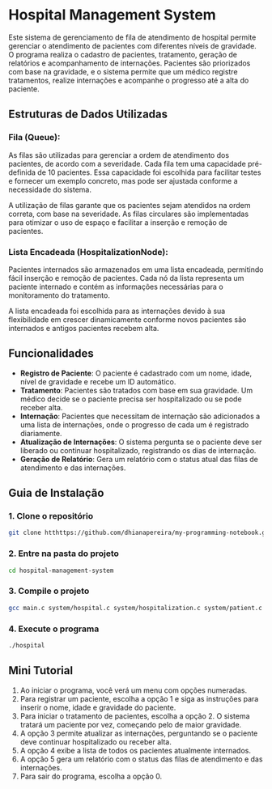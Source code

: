 # Hospital Management System

Este sistema de gerenciamento de fila de atendimento de hospital permite gerenciar o atendimento de pacientes com diferentes níveis de gravidade. O programa realiza o cadastro de pacientes, tratamento, geração de relatórios e acompanhamento de internações. Pacientes são priorizados com base na gravidade, e o sistema permite que um médico registre tratamentos, realize internações e acompanhe o progresso até a alta do paciente.

## Estruturas de Dados Utilizadas

### Fila (Queue):
As filas são utilizadas para gerenciar a ordem de atendimento dos pacientes, de acordo com a severidade. Cada fila tem uma capacidade pré-definida de 10 pacientes. Essa capacidade foi escolhida para facilitar testes e fornecer um exemplo concreto, mas pode ser ajustada conforme a necessidade do sistema.

A utilização de filas garante que os pacientes sejam atendidos na ordem correta, com base na severidade. As filas circulares são implementadas para otimizar o uso de espaço e facilitar a inserção e remoção de pacientes.

### Lista Encadeada (HospitalizationNode):
Pacientes internados são armazenados em uma lista encadeada, permitindo fácil inserção e remoção de pacientes. Cada nó da lista representa um paciente internado e contém as informações necessárias para o monitoramento do tratamento.

A lista encadeada foi escolhida para as internações devido à sua flexibilidade em crescer dinamicamente conforme novos pacientes são internados e antigos pacientes recebem alta.

## Funcionalidades

- **Registro de Paciente**: O paciente é cadastrado com um nome, idade, nível de gravidade e recebe um ID automático.
- **Tratamento**: Pacientes são tratados com base em sua gravidade. Um médico decide se o paciente precisa ser hospitalizado ou se pode receber alta.
- **Internação**: Pacientes que necessitam de internação são adicionados a uma lista de internações, onde o progresso de cada um é registrado diariamente.
- **Atualização de Internações**: O sistema pergunta se o paciente deve ser liberado ou continuar hospitalizado, registrando os dias de internação.
- **Geração de Relatório**: Gera um relatório com o status atual das filas de atendimento e das internações.
  
## Guia de Instalação

### 1. Clone o repositório

```bash
git clone htthttps://github.com/dhianapereira/my-programming-notebook.git
```

### 2. Entre na pasta do projeto

```bash
cd hospital-management-system
```

### 3. Compile o projeto

```bash
gcc main.c system/hospital.c system/hospitalization.c system/patient.c system/queue.c -o hospital
```

### 4. Execute o programa

```bash
./hospital
```

## Mini Tutorial

1. Ao iniciar o programa, você verá um menu com opções numeradas.
2. Para registrar um paciente, escolha a opção 1 e siga as instruções para inserir o nome, idade e gravidade do paciente.
3. Para iniciar o tratamento de pacientes, escolha a opção 2. O sistema tratará um paciente por vez, começando pelo de maior gravidade.
4. A opção 3 permite atualizar as internações, perguntando se o paciente deve continuar hospitalizado ou receber alta.
5. A opção 4 exibe a lista de todos os pacientes atualmente internados.
6. A opção 5 gera um relatório com o status das filas de atendimento e das internações.
7. Para sair do programa, escolha a opção 0.
